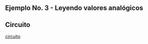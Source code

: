 ## Ejemplo No. 3 - Leyendo valores analógicos

## Circuito
[circuito](./Leccion3.LeyendoValoresAnalogicos.png)

